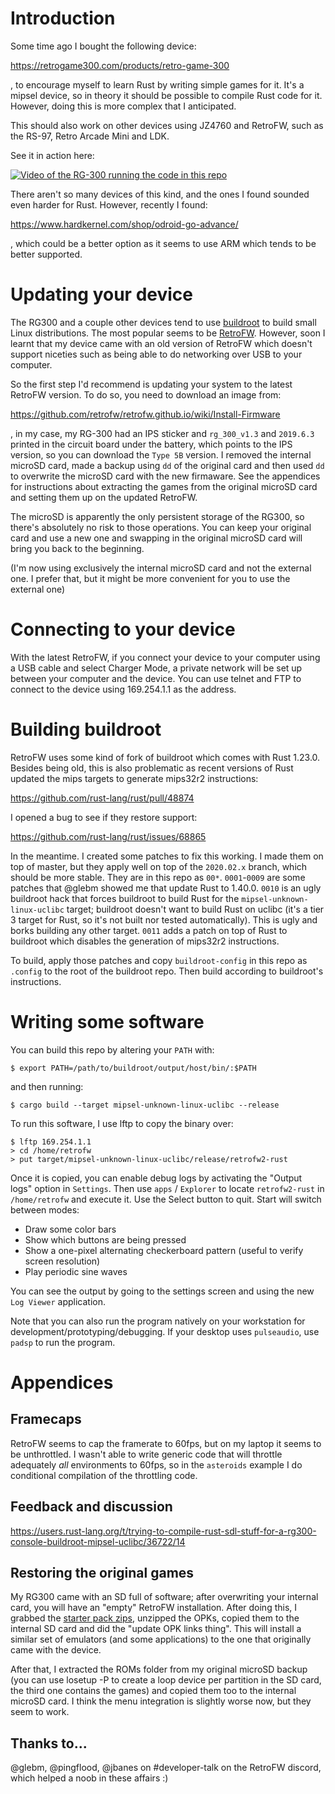 # Introduction

Some time ago I bought the following device:

https://retrogame300.com/products/retro-game-300

, to encourage myself to learn Rust by writing simple games for it. It's a mipsel device, so in theory it should be possible to compile Rust code for it. However, doing this is more complex that I anticipated.

This should also work on other devices using JZ4760 and RetroFW, such as the RS-97, Retro Arcade Mini and LDK.

See it in action here:

[![Video of the RG-300 running the code in this repo](http://img.youtube.com/vi/Rtf8ZEVALjQ/0.jpg)](http://www.youtube.com/watch?v=Rtf8ZEVALjQ "Video of the RG-300 running the code in this repo")

There aren't so many devices of this kind, and the ones I found sounded even harder for Rust. However, recently I found:

https://www.hardkernel.com/shop/odroid-go-advance/

, which could be a better option as it seems to use ARM which tends to be better supported.

# Updating your device

The RG300 and a couple other devices tend to use [buildroot](https://buildroot.org/) to build small Linux distributions. The most popular seems to be [RetroFW](https://retrofw.github.io/). However, soon I learnt that my device came with an old version of RetroFW which doesn't support niceties such as being able to do networking over USB to your computer.

So the first step I'd recommend is updating your system to the latest RetroFW version. To do so, you need to download an image from:

https://github.com/retrofw/retrofw.github.io/wiki/Install-Firmware

, in my case, my RG-300 had an IPS sticker and `rg_300_v1.3` and  `2019.6.3` printed in the circuit board under the battery, which points to the IPS version, so you can download the `Type 5B` version. I removed the internal microSD card, made a backup using `dd` of the original card and then used `dd` to overwrite the microSD card with the new firmaware. See the appendices for instructions about extracting the games from the original microSD card and setting them up on the updated RetroFW.

The microSD is apparently the only persistent storage of the RG300, so there's absolutely no risk to those operations. You can keep your original card and use a new one and swapping in the original microSD card will bring you back to the beginning.

(I'm now using exclusively the internal microSD card and not the external one. I prefer that, but it might be more convenient for you to use the external one)

# Connecting to your device

With the latest RetroFW, if you connect your device to your computer using a USB cable and select Charger Mode, a private network will be set up between your computer and the device. You can use telnet and FTP to connect to the device using 169.254.1.1 as the address.

# Building buildroot

RetroFW uses some kind of fork of buildroot which comes with Rust 1.23.0. Besides being old, this is also problematic as recent versions of Rust updated the mips targets to generate mips32r2 instructions:

https://github.com/rust-lang/rust/pull/48874

I opened a bug to see if they restore support:

https://github.com/rust-lang/rust/issues/68865

In the meantime. I created some patches to fix this working. I made them on top of master, but they apply well on top of the `2020.02.x` branch, which should be more stable. They are in this repo as `00*`. `0001`-`0009` are some patches that @glebm showed me that update Rust to 1.40.0. `0010` is an ugly buildroot hack that forces buildroot to build Rust for the `mipsel-unknown-linux-uclibc` target; buildroot doesn't want to build Rust on uclibc (it's a tier 3 target for Rust, so it's not built nor tested automatically). This is ugly and borks building any other target. `0011` adds a patch on top of Rust to buildroot which disables the generation of mips32r2 instructions.

To build, apply those patches and copy `buildroot-config` in this repo as `.config` to the root of the buildroot repo. Then build according to buildroot's instructions.

# Writing some software

You can build this repo by altering your `PATH` with:

```
$ export PATH=/path/to/buildroot/output/host/bin/:$PATH
```

and then running:

```
$ cargo build --target mipsel-unknown-linux-uclibc --release
```

To run this software, I use lftp to copy the binary over:

```
$ lftp 169.254.1.1
> cd /home/retrofw
> put target/mipsel-unknown-linux-uclibc/release/retrofw2-rust
```

Once it is copied, you can enable debug logs by activating the "Output logs" option in `Settings`. Then use `apps` / `Explorer` to locate `retrofw2-rust` in `/home/retrofw` and execute it. Use the Select button to quit. Start will switch between modes:

* Draw some color bars
* Show which buttons are being pressed
* Show a one-pixel alternating checkerboard pattern (useful to verify screen resolution)
* Play periodic sine waves

You can see the output by going to the settings screen and using the new `Log Viewer` application.

Note that you can also run the program natively on your workstation for development/prototyping/debugging. If your desktop uses `pulseaudio`, use `padsp` to run the program.

# Appendices

## Framecaps

RetroFW seems to cap the framerate to 60fps, but on my laptop it seems to be unthrottled. I wasn't able to write generic code that will throttle adequately *all* environments to 60fps, so in the `asteroids` example I do conditional compilation of the throttling code.

## Feedback and discussion

https://users.rust-lang.org/t/trying-to-compile-rust-sdl-stuff-for-a-rg300-console-buildroot-mipsel-uclibc/36722/14

## Restoring the original games

My RG300 came with an SD full of software; after overwriting your internal card, you will have an "empty" RetroFW installation. After doing this, I grabbed the [starter pack zips](https://github.com/retrofw/retrofw.github.io/releases/tag/StarterPack2.0), unzipped the OPKs, copied them to the internal SD card and did the "update OPK links thing". This will install a similar set of emulators (and some applications) to the one that originally came with the device.

After that, I extracted the ROMs folder from my original microSD backup (you can use losetup -P to create a loop device per partition in the SD card, the third one contains the games) and copied them too to the internal microSD card. I think the menu integration is slightly worse now, but they seem to work.

## Thanks to...

@glebm, @pingflood, @jbanes on #developer-talk on the RetroFW discord, which helped a noob in these affairs :)
